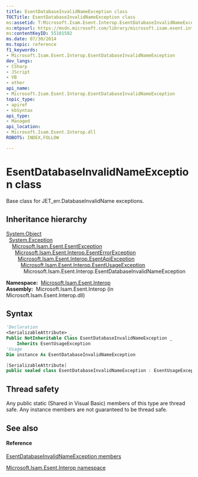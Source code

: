 ```yaml
---
title: EsentDatabaseInvalidNameException class
TOCTitle: EsentDatabaseInvalidNameException class
ms:assetid: T:Microsoft.Isam.Esent.Interop.EsentDatabaseInvalidNameException
ms:mtpsurl: https://msdn.microsoft.com/library/microsoft.isam.esent.interop.esentdatabaseinvalidnameexception(v=EXCHG.10)
ms:contentKeyID: 55101502
ms.date: 07/30/2014
ms.topic: reference
f1_keywords:
- Microsoft.Isam.Esent.Interop.EsentDatabaseInvalidNameException
dev_langs:
- CSharp
- JScript
- VB
- other
api_name: 
- Microsoft.Isam.Esent.Interop.EsentDatabaseInvalidNameException
topic_type: 
- apiref
- kbSyntax
api_type: 
- Managed
api_location: 
- Microsoft.Isam.Esent.Interop.dll
ROBOTS: INDEX,FOLLOW

---
```


# EsentDatabaseInvalidNameException class

Base class for JET_err.DatabaseInvalidName exceptions.

## Inheritance hierarchy

[System.Object](/dotnet/api/system.object)  
  [System.Exception](/dotnet/api/system.exception)  
    [Microsoft.Isam.Esent.EsentException](./esentexception-class.md)  
      [Microsoft.Isam.Esent.Interop.EsentErrorException](./esenterrorexception-class.md)  
        [Microsoft.Isam.Esent.Interop.EsentApiException](./esentapiexception-class.md)  
          [Microsoft.Isam.Esent.Interop.EsentUsageException](./esentusageexception-class.md)  
            Microsoft.Isam.Esent.Interop.EsentDatabaseInvalidNameException  

**Namespace:**  [Microsoft.Isam.Esent.Interop](./microsoft.isam.esent.interop-namespace.md)  
**Assembly:**  Microsoft.Isam.Esent.Interop (in Microsoft.Isam.Esent.Interop.dll)

## Syntax

``` vb
'Declaration
<SerializableAttribute> _
Public NotInheritable Class EsentDatabaseInvalidNameException _
    Inherits EsentUsageException
'Usage
Dim instance As EsentDatabaseInvalidNameException
```

``` csharp
[SerializableAttribute]
public sealed class EsentDatabaseInvalidNameException : EsentUsageException
```

## Thread safety

Any public static (Shared in Visual Basic) members of this type are thread safe. Any instance members are not guaranteed to be thread safe.

## See also

#### Reference

[EsentDatabaseInvalidNameException members](./esentdatabaseinvalidnameexception-members.md)

[Microsoft.Isam.Esent.Interop namespace](./microsoft.isam.esent.interop-namespace.md)